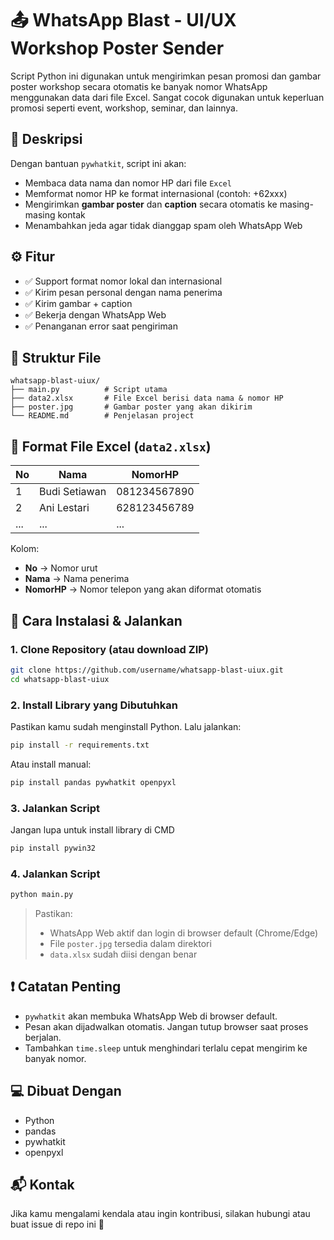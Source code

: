 # 📤 WhatsApp Blast - UI/UX Workshop Poster Sender

Script Python ini digunakan untuk mengirimkan pesan promosi dan gambar poster workshop secara otomatis ke banyak nomor WhatsApp menggunakan data dari file Excel. Sangat cocok digunakan untuk keperluan promosi seperti event, workshop, seminar, dan lainnya.

## 📌 Deskripsi

Dengan bantuan `pywhatkit`, script ini akan:
- Membaca data nama dan nomor HP dari file `Excel`
- Memformat nomor HP ke format internasional (contoh: +62xxx)
- Mengirimkan **gambar poster** dan **caption** secara otomatis ke masing-masing kontak
- Menambahkan jeda agar tidak dianggap spam oleh WhatsApp Web

## ⚙️ Fitur

- ✅ Support format nomor lokal dan internasional
- ✅ Kirim pesan personal dengan nama penerima
- ✅ Kirim gambar + caption
- ✅ Bekerja dengan WhatsApp Web
- ✅ Penanganan error saat pengiriman

## 📝 Struktur File

```
whatsapp-blast-uiux/
├── main.py          # Script utama
├── data2.xlsx       # File Excel berisi data nama & nomor HP
├── poster.jpg       # Gambar poster yang akan dikirim
└── README.md        # Penjelasan project
```

## 📂 Format File Excel (`data2.xlsx`)

| No | Nama        | NomorHP      |
|----|-------------|--------------|
| 1  | Budi Setiawan | 081234567890 |
| 2  | Ani Lestari   | 628123456789 |
| ...| ...           | ...          |

Kolom:
- **No** → Nomor urut
- **Nama** → Nama penerima
- **NomorHP** → Nomor telepon yang akan diformat otomatis

## 🚀 Cara Instalasi & Jalankan

### 1. Clone Repository (atau download ZIP)

```bash
git clone https://github.com/username/whatsapp-blast-uiux.git
cd whatsapp-blast-uiux
```

### 2. Install Library yang Dibutuhkan

Pastikan kamu sudah menginstall Python. Lalu jalankan:

```bash
pip install -r requirements.txt
```

Atau install manual:

```bash
pip install pandas pywhatkit openpyxl
```

### 3. Jalankan Script

Jangan lupa untuk install library di CMD

```bash
pip install pywin32
```


### 4. Jalankan Script

```bash
python main.py
```

> Pastikan:
> - WhatsApp Web aktif dan login di browser default (Chrome/Edge)
> - File `poster.jpg` tersedia dalam direktori
> - `data.xlsx` sudah diisi dengan benar

## ❗ Catatan Penting

- `pywhatkit` akan membuka WhatsApp Web di browser default.
- Pesan akan dijadwalkan otomatis. Jangan tutup browser saat proses berjalan.
- Tambahkan `time.sleep` untuk menghindari terlalu cepat mengirim ke banyak nomor.

## 💻 Dibuat Dengan

- Python
- pandas
- pywhatkit
- openpyxl

## 📬 Kontak

Jika kamu mengalami kendala atau ingin kontribusi, silakan hubungi atau buat issue di repo ini 🙌

